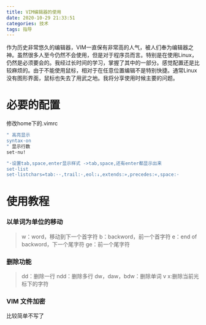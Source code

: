 ```yaml
---
title: VIM编辑器的使用
date: 2020-10-29 21:33:51
categories: 技术
tags: 指导
---
```


作为历史非常悠久的编辑器，VIM一直保有非常高的人气，被人们奉为编辑器之神。虽然很多人至今仍然不会使用，但是对于程序员而言。特别是在使用Linux，仍然是必须要会的。我经过长时间的学习，掌握了其中的一部分。感觉配置还是比较麻烦的。由于不能使用鼠标，相对于在任意位置编辑不是特别快捷。通常Linux没有图形界面，鼠标也失去了用武之地。我将分享使用时候主要的问题。

<!-- more -->

# 必要的配置 

修改home下的.vimrc
```bash
" 高亮显示
syntax·on 
" 显示行数
set·nu! 

"·设置tab,space,enter显示样式 ->tab,space,还有enter都显示出来
set·list 
set·listchars=tab:··,trail:·,eol:↓,extends:»,precedes:«,space:·
```

# 使用教程
### 以单词为单位的移动
> w：word，移动到下一个首字符
> b：backword，前一个首字符
> e：end of backword，下一个尾字符
> ge：前一个尾字符
### 删除功能
> dd：删除一行
> ndd：删除多行
> dw，daw，bdw：删除单词
> v x:删除当前光标下的字符
### VIM 文件加密
比较简单不写了

